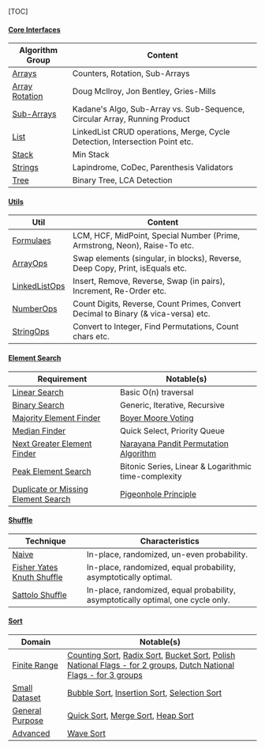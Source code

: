 [TOC]

#### [Core Interfaces](algorithms/src/main/java/com/sl/algorithms/core/interfaces)

|Algorithm Group|Content|
|---------------|-------|
|[Arrays](algorithms/src/main/java/com/sl/algorithms/core/array)|Counters, Rotation, Sub-Arrays|
|[Array Rotation](algorithms/src/main/java/com/sl/algorithms/core/array/rotation)|Doug Mcllroy, Jon Bentley, Gries-Mills|
|[Sub-Arrays](algorithms/src/main/java/com/sl/algorithms/core/array/subarray)|Kadane's Algo, Sub-Array vs. Sub-Sequence, Circular Array, Running Product|
|[List](algorithms/src/main/java/com/sl/algorithms/core/list)|LinkedList CRUD operations, Merge, Cycle Detection, Intersection Point etc.|
|[Stack](algorithms/src/main/java/com/sl/algorithms/core/stack)|Min Stack|
|[Strings](algorithms/src/main/java/com/sl/algorithms/core/strings)|Lapindrome, CoDec, Parenthesis Validators|
|[Tree](algorithms/src/main/java/com/sl/algorithms/core/tree)|Binary Tree, LCA Detection|

#### [Utils](algorithms/src/main/java/com/sl/algorithms/core/utils)
|Util|Content|
|----|-------|
|[Formulaes](algorithms/src/main/java/com/sl/algorithms/core/utils/Formulas.java)| LCM, HCF, MidPoint, Special Number (Prime, Armstrong, Neon), Raise-To etc.|
|[ArrayOps](algorithms/src/main/java/com/sl/algorithms/core/utils/ArrayOps.java)| Swap elements (singular, in blocks), Reverse, Deep Copy, Print, isEquals etc.|
|[LinkedListOps](algorithms/src/main/java/com/sl/algorithms/core/utils/LinkedListOps.java)| Insert, Remove, Reverse, Swap (in pairs), Increment, Re-Order etc.|
|[NumberOps](algorithms/src/main/java/com/sl/algorithms/core/utils/NumberOps.java)| Count Digits, Reverse, Count Primes, Convert Decimal to Binary (& vica-versa) etc.|
|[StringOps](algorithms/src/main/java/com/sl/algorithms/core/utils/StringOps.java)| Convert to Integer, Find Permutations, Count chars etc.|

#### [Element Search](algorithms/src/main/java/com/sl/algorithms/search)
|Requirement|Notable(s)|
|-----------|--------|
|[Linear Search](algorithms/src/main/java/com/sl/algorithms/search/linearsearch)| Basic O(n) traversal|
|[Binary Search](algorithms/src/main/java/com/sl/algorithms/search/binarysearch)| Generic, Iterative, Recursive|
|[Majority Element Finder](algorithms/src/main/java/com/sl/algorithms/search/majorityelement)|[Boyer Moore Voting](https://en.wikipedia.org/wiki/Boyer%E2%80%93Moore_majority_vote_algorithm)|
|[Median Finder](algorithms/src/main/java/com/sl/algorithms/search/median)|Quick Select, Priority Queue|
|[Next Greater Element Finder](algorithms/src/main/java/com/sl/algorithms/search/nge)|[Narayana Pandit Permutation Algorithm](http://www.tropicalcoder.com/APermutationOnCombinatorialAlgorithms.htm)|
|[Peak Element Search](algorithms/src/main/java/com/sl/algorithms/search/peakelement)|Bitonic Series, Linear & Logarithmic time-complexity|
|[Duplicate or Missing Element Search](algorithms/src/main/java/com/sl/algorithms/search/pigeonhole)|[Pigeonhole Principle](https://en.wikipedia.org/wiki/Pigeonhole_principle)|

#### [Shuffle](algorithms/src/main/java/com/sl/algorithms/shuffle)
|Technique|Characteristics|
|---------|---------------|
|[Naive](algorithms/src/main/java/com/sl/algorithms/shuffle/NaiveShuffle.java)| In-place, randomized, un-even probability.|
|[Fisher Yates Knuth Shuffle](algorithms/src/main/java/com/sl/algorithms/shuffle/FisherYatesKnuthShuffle.java)|In-place, randomized, equal probability, asymptotically optimal.|
|[Sattolo Shuffle](algorithms/src/main/java/com/sl/algorithms/shuffle/SattoloShuffle.java)|In-place, randomized, equal probability, asymptotically optimal, one cycle only.|

#### [Sort](algorithms/src/main/java/com/sl/algorithms/sort)
|Domain|Notable(s)|
|------|----------|
|[Finite Range](algorithms/src/main/java/com/sl/algorithms/sort/finitegroups)|[Counting Sort](algorithms/src/main/java/com/sl/algorithms/sort/finitegroups/integersorting/CountingSort.java), [Radix Sort](algorithms/src/main/java/com/sl/algorithms/sort/finitegroups/integersorting/RadixSort.java), [Bucket Sort](algorithms/src/main/java/com/sl/algorithms/sort/finitegroups/bucketsort), [Polish National Flags - for 2 groups](algorithms/src/main/java/com/sl/algorithms/sort/finitegroups/PolishNationalFlagSort.java), [Dutch National Flags - for 3 groups](algorithms/src/main/java/com/sl/algorithms/sort/finitegroups/DutchNationalFlagSort.java)|
|[Small Dataset](algorithms/src/main/java/com/sl/algorithms/sort/generalpurpose/smalldata)|[Bubble Sort](algorithms/src/main/java/com/sl/algorithms/sort/generalpurpose/smalldata/BubbleSort.java), [Insertion Sort](algorithms/src/main/java/com/sl/algorithms/sort/generalpurpose/smalldata/InsertionSort.java), [Selection Sort](algorithms/src/main/java/com/sl/algorithms/sort/generalpurpose/smalldata/SelectionSort.java)|
|[General Purpose](algorithms/src/main/java/com/sl/algorithms/sort/generalpurpose)|[Quick Sort](algorithms/src/main/java/com/sl/algorithms/sort/generalpurpose/QuickSort.java), [Merge Sort](algorithms/src/main/java/com/sl/algorithms/sort/generalpurpose/merge), [Heap Sort](algorithms/src/main/java/com/sl/algorithms/sort/generalpurpose/heap)|
|[Advanced](algorithms/src/main/java/com/sl/algorithms/sort/advanced)|[Wave Sort](algorithms/src/main/java/com/sl/algorithms/sort/advanced/wave)|
